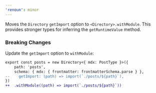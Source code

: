 ```yaml
---
'renoun': minor
---
```


Moves the `Directory` `getImport` option to `<Directory>.withModule`. This provides stronger types for inferring the `getRuntimeValue` method.

### Breaking Changes

Update the `getImport` option to `withModule`:

```diff
export const posts = new Directory<{ mdx: PostType }>({
    path: 'posts',
    schema: { mdx: { frontmatter: frontmatterSchema.parse } },
--    getImport: (path) => import(`./posts/${path}`),
})
++  .withModule((path) => import(`./posts/${path}`))
```
